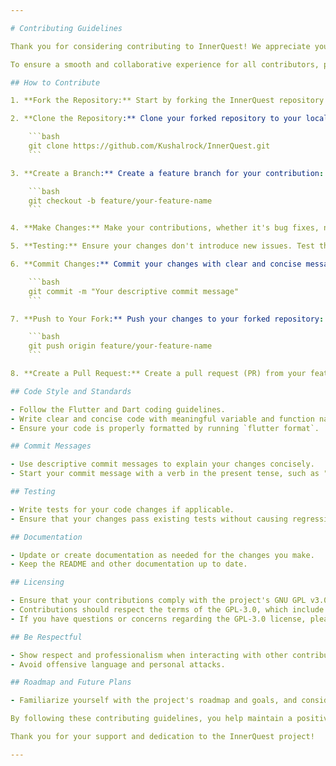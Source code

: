 ```yaml
---

# Contributing Guidelines

Thank you for considering contributing to InnerQuest! We appreciate your interest and support in making this project better. By contributing, you become part of a community-driven effort to promote personal growth and productivity.

To ensure a smooth and collaborative experience for all contributors, please read and follow these guidelines.

## How to Contribute

1. **Fork the Repository:** Start by forking the InnerQuest repository to your GitHub account.

2. **Clone the Repository:** Clone your forked repository to your local machine:

    ```bash
    git clone https://github.com/Kushalrock/InnerQuest.git
    ```

3. **Create a Branch:** Create a feature branch for your contribution:

    ```bash
    git checkout -b feature/your-feature-name
    ```

4. **Make Changes:** Make your contributions, whether it's bug fixes, new features, improvements, or documentation updates.

5. **Testing:** Ensure your changes don't introduce new issues. Test thoroughly and run the app to confirm everything works as expected.

6. **Commit Changes:** Commit your changes with clear and concise messages:

    ```bash
    git commit -m "Your descriptive commit message"
    ```

7. **Push to Your Fork:** Push your changes to your forked repository:

    ```bash
    git push origin feature/your-feature-name
    ```

8. **Create a Pull Request:** Create a pull request (PR) from your feature branch to the `main` branch of the original InnerQuest repository. Please provide a clear and detailed description of your changes in the PR.

## Code Style and Standards

- Follow the Flutter and Dart coding guidelines.
- Write clear and concise code with meaningful variable and function names.
- Ensure your code is properly formatted by running `flutter format`.

## Commit Messages

- Use descriptive commit messages to explain your changes concisely.
- Start your commit message with a verb in the present tense, such as "Add," "Fix," "Update," "Remove," etc.

## Testing

- Write tests for your code changes if applicable.
- Ensure that your changes pass existing tests without causing regressions.

## Documentation

- Update or create documentation as needed for the changes you make.
- Keep the README and other documentation up to date.

## Licensing

- Ensure that your contributions comply with the project's GNU GPL v3.0 License.
- Contributions should respect the terms of the GPL-3.0, which include allowing others to view, modify, and distribute the source code, provided they also adhere to the GPL-3.0 license terms.
- If you have questions or concerns regarding the GPL-3.0 license, please seek clarification from the project maintainers.

## Be Respectful

- Show respect and professionalism when interacting with other contributors.
- Avoid offensive language and personal attacks.

## Roadmap and Future Plans

- Familiarize yourself with the project's roadmap and goals, and consider how your contributions align with these plans.

By following these contributing guidelines, you help maintain a positive and productive atmosphere within the InnerQuest community. Your contributions are highly valued, and together, we can make a significant impact on personal growth and productivity.

Thank you for your support and dedication to the InnerQuest project!

---
```

